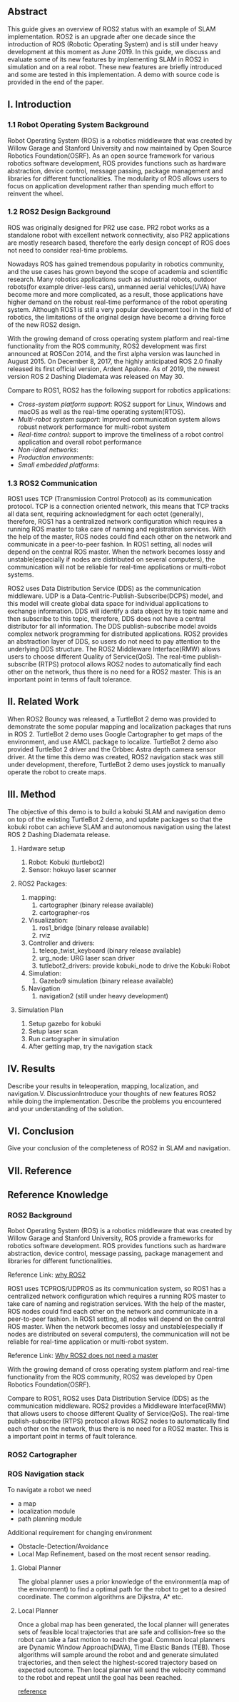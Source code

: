 ## Abstract

 This guide gives an overview of ROS2 status with an example of SLAM implementation. ROS2 is an upgrade after one decade since the introduction of ROS (Robotic Operating System) and is still under heavy development at this moment as June 2019. In this guide, we discuss and evaluate some of its new features by implementing SLAM in ROS2 in simulation and on a real robot. These new features are briefly introduced and some are tested in this implementation. A demo with source code is provided in the end of the paper.

## I. Introduction
### 1.1 Robot Operating System Background
Robot Operating System (ROS) is a robotics middleware that was created by Willow Garage and Stanford University and now maintained by Open Source Robotics Foundation(OSRF).  As an open source framework for various robotics software development, ROS provides functions such as hardware abstraction, device control, message passing, package management and libraries for different functionalities. The modularity of ROS allows users to focus on application development rather than spending much effort to reinvent the wheel.

### 1.2 ROS2 Design Background
ROS was originally designed for PR2 use case. PR2 robot works as a standalone robot with excellent network connectivity, also PR2 applications are mostly research based, therefore the early design concept of ROS does not need to consider real-time problems.

Nowadays ROS has gained tremendous popularity in robotics community, and the use cases has grown beyond the scope of academia and scientific research. Many robotics applications such as  industrial robots, outdoor robots(for example driver-less cars), unmanned aerial vehicles(UVA) have become more and more complicated, as a result, those applications have higher demand on the robust real-time performance of the robot operating system. Although ROS1 is still a very popular development tool in the field of robotics, the limitations of the original design have become a driving force of the new ROS2 design. 

With the growing demand of cross operating system platform and real-time functionality from the ROS community, ROS2 development was first announced at ROSCon 2014, and the first alpha version was launched in August 2015. On December 8, 2017, the highly anticipated ROS 2.0 finally released its first official version, Ardent Apalone. As of 2019, the newest version ROS 2 Dashing Diademata was released on May 30.

Compare to ROS1, ROS2 has the following support for robotics applications: 

* *Cross-system platform support*: ROS2 support for Linux, Windows and macOS as well as the real-time operating system(RTOS).
* *Multi-robot system support*: Improved communication system allows robust network performance for multi-robot system 
* *Real-time control*: support to improve the timeliness of a robot control application and overall robot performance
* *Non-ideal networks*:
* *Production environments*:
* *Small embedded platforms*:

### 1.3 ROS2 Communication 
ROS1 uses TCP (Transmission Control Protocol) as its communication protocol. TCP is a connection oriented network, this means that TCP tracks all data sent, requiring acknowledgment for each octet (generally), therefore,  ROS1 has a centralized network configuration which requires a running ROS master to take care of naming and registration services. With the help of the master, ROS nodes could find each other on the network and communicate in a peer-to-peer fashion. In ROS1 setting, all nodes will depend on the central ROS master. When the network becomes lossy and unstable(especially if nodes are distributed on several computers), the communication will not be reliable for real-time applications or multi-robot systems.

ROS2 uses Data Distribution Service (DDS) as the communication middleware. UDP is a Data-Centric-Publish-Subscribe(DCPS) model, and this model will create global data space for individual applications to exchange information. DDS will identify a data object by its topic name and then subscribe to this topic, therefore, DDS does not have a central distributor for all information. The DDS publish-subscribe model avoids complex network programming for distributed applications.  ROS2 provides an abstraction layer of DDS, so users do not need to pay attention to the underlying DDS structure. The ROS2 Middleware Interface(RMW) allows users to choose different Quality of Service(QoS). The real-time publish-subscribe (RTPS) protocol allows ROS2 nodes to automatically find each other on the network, thus there is no need for a ROS2 master. This is an important point in terms of fault tolerance.

## II. Related Work
When ROS2 Bouncy was released, a TurtleBot 2 demo was provided to demonstrate the some popular mapping and localization packages that runs in ROS 2. TurtleBot 2 demo uses Google Cartographer to get maps of the environment, and use AMCL package to localize. TurtleBot 2 demo also provided TurtleBot 2 driver and the Orbbec Astra depth camera sensor driver. At the time this demo was created, ROS2 navigation stack was still under development, therefore, TurtleBot 2 demo uses joystick to manually operate the robot to create maps.  

## III. Method
The objective of this demo is to build a kobuki SLAM and navigation demo on top of the existing TurtleBot 2 demo, and update packages so that the kobuki robot can achieve SLAM and autonomous navigation using the latest ROS 2 Dashing Diademata release. 

1.  Hardware setup 
	1. Robot: Kobuki (turtlebot2)
	2. Sensor: hokuyo laser scanner

2. ROS2 Packages:
	1. mapping: 
		1. cartographer (binary release available)
		2. cartographer-ros 
	2. Visualization:
		1. ros1_bridge (binary release available)
		2. rviz 
	3. Controller and drivers:
		1. teleop_twist_keyboard (binary release available)
		2. urg_node: URG laser scan driver 
		3. tutlebot2_drivers: provide kobuki_node to drive the Kobuki Robot
	3. Simulation: 
		1. Gazebo9 simulation (binary release available)
	4. Navigation 
		1. navigation2 (still under heavy development)
3. Simulation Plan
	1. Setup gazebo for kobuki
	2. Setup laser scan
	3. Run cartographer in simulation 
	4. After getting map, try the navigation stack

## IV. Results
Describe your results in teleoperation, mapping, localization, and navigation.V. DiscussionIntroduce your thoughts of new features ROS2 while doing the implementation. Describe the problems you encountered and your understanding of the solution.

## VI. Conclusion
Give your conclusion of the completeness of ROS2 in SLAM and navigation.

## VII. Reference

## Reference Knowledge 

### ROS2 Background 
Robot Operating System (ROS) is a robotics middleware that was created by Willow Garage and Stanford University, ROS provide a frameworks for robotics software development. ROS provides functions such as hardware abstraction, device control, message passing, package management and libraries for different functionalities. 

Reference Link: [why ROS2](http://design.ros2.org/articles/why_ros2.html)

ROS1 uses TCPROS/UDPROS as its communication system, so ROS1 has a centralized network configuration which requires a running ROS master to take care of naming and registration services. With the help of the master, ROS nodes could find each other on the network and communicate in a peer-to-peer fashion. In ROS1 setting, all nodes will depend on the central ROS master. When the network becomes lossy and unstable(especially if nodes are distributed on several computers), the communication will not be reliable for real-time application or multi-robot system. 

Reference Link: [Why ROS2 does not need a master](https://arxiv.org/pdf/1905.09654.pdf)

With the growing demand of cross operating system platform and real-time functionality from the ROS community, ROS2 was developed by Open Robotics Foundation(OSRF). 

Compare to ROS1, ROS2 uses Data Distribution Service (DDS) as the communication middleware. ROS2 provides a Middleware Interface(RMW) that allows users to choose different Quality of Service(QoS). The real-time publish-subscribe (RTPS) protocol allows ROS2 nodes to automatically find each other on the network, thus there is no need for a ROS2 master. This is a important point in terms of fault tolerance.


### ROS2 Cartographer


### ROS Navigation stack 
To navigate a robot we need 

* a map 
* localization module
* path planning module  

Additional requirement for changing environment 

* Obstacle-Detection/Avoidance
* Local Map Refinement, based on the most recent sensor reading.

1. Global Planner
	
	The global planner uses a prior knowledge of the environment(a map of the environment) to find a optimal path for the robot to get to a desired coordinate. The common algorithms are Dijkstra, A* etc. 

2. Local Planner
	
	Once a global map has been generated, the local planner will generates sets of feasible local trajectories that are safe and collision-free so the robot can take a fast motion to reach the goal. Common local planners are Dynamic Window Approach(DWA), Time Elastic Bands (TEB). Those algorithms will sample around the robot and and generate simulated trajectories, and then select the highest-scored trajectory based on expected outcome. Then local planner will send the velocity command to the robot and repeat until the goal has been reached. 

	[reference](https://www.hindawi.com/journals/jat/2018/6392697/)

